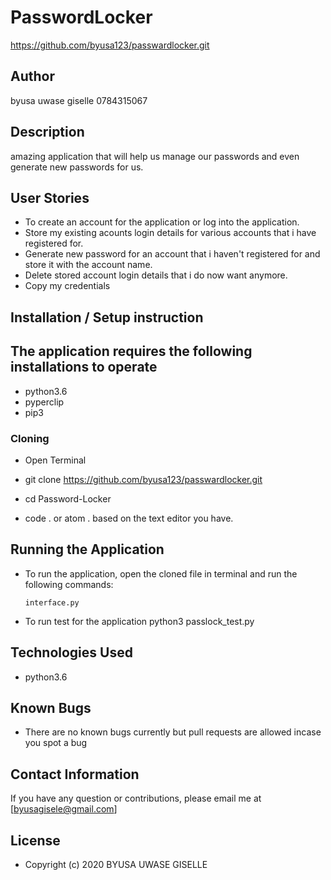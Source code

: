 # PasswordLocker
https://github.com/byusa123/passwardlocker.git
## Author
byusa uwase giselle
0784315067

## Description
amazing application that will help us manage our passwords and even generate new passwords for us.

## User Stories

* To create an account for the application or log into the application.
* Store my existing acounts login details for various accounts that i have registered for.
* Generate new password for an account that i haven't registered for and store it with the account name.   
* Delete stored account login details that i do now want anymore.
* Copy my credentials 


## Installation / Setup instruction

## The application requires the following installations to operate 
* python3.6
* pyperclip
* pip3

### Cloning

* Open Terminal 

* git clone https://github.com/byusa123/passwardlocker.git

* cd Password-Locker

* code . or atom . based on the text editor you have.

## Running the Application
* To run the application, open the cloned file in terminal and run the following commands:

      interface.py
* To run test for the application
    python3 passlock_test.py


## Technologies Used

* python3.6

## Known Bugs
* There are no known bugs currently but pull requests are allowed incase you spot a bug

## Contact Information 

If you have any question or contributions, please email me at [byusagisele@gmail.com]

## License

* Copyright (c) 2020 BYUSA UWASE GISELLE
